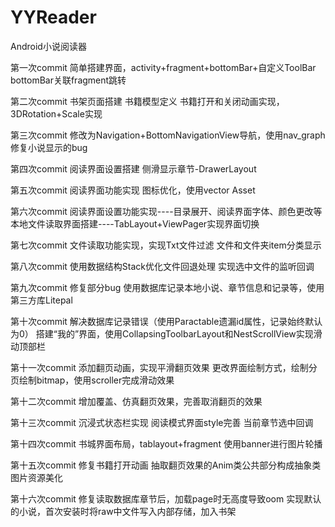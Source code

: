 # YYReader
Android小说阅读器

第一次commit
简单搭建界面，activity+fragment+bottomBar+自定义ToolBar
bottomBar关联fragment跳转

第二次commit
书架页面搭建
书籍模型定义
书籍打开和关闭动画实现，3DRotation+Scale实现

第三次commit
修改为Navigation+BottomNavigationView导航，使用nav_graph
修复小说显示的bug

第四次commit
阅读界面设置搭建
侧滑显示章节-DrawerLayout

第五次commit
阅读界面功能实现
图标优化，使用vector Asset

第六次commit
阅读界面设置功能实现----目录展开、阅读界面字体、颜色更改等
本地文件读取界面搭建----TabLayout+ViewPager实现界面切换

第七次commit
文件读取功能实现，实现Txt文件过滤
文件和文件夹item分类显示

第八次commit
使用数据结构Stack优化文件回退处理
实现选中文件的监听回调

第九次commit
修复部分bug
使用数据库记录本地小说、章节信息和记录等，使用第三方库Litepal

第十次commit
解决数据库记录错误（使用Paractable遗漏id属性，记录始终默认为0）
搭建“我的”界面，使用CollapsingToolbarLayout和NestScrollView实现滑动顶部栏

第十一次commit
添加翻页动画，实现平滑翻页效果
更改界面绘制方式，绘制分页绘制bitmap，使用scroller完成滑动效果

第十二次commit
增加覆盖、仿真翻页效果，完善取消翻页的效果

第十三次commit
沉浸式状态栏实现
阅读模式界面style完善
当前章节选中回调

第十四次commit
书城界面布局，tablayout+fragment
使用banner进行图片轮播

第十五次commit
修复书籍打开动画
抽取翻页效果的Anim类公共部分构成抽象类
图片资源美化

第十六次commit
修复读取数据库章节后，加载page时无高度导致oom
实现默认的小说，首次安装时将raw中文件写入内部存储，加入书架
